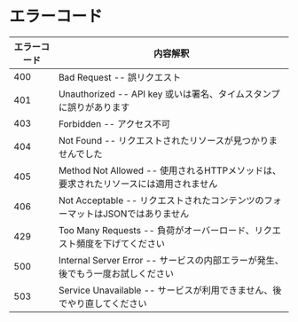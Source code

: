 # エラーコード

エラーコード | 内容解釈
---------- | -------
400 | Bad Request --  誤リクエスト
401 | Unauthorized -- API key 或いは署名、タイムスタンプに誤りがあります
403 | Forbidden -- アクセス不可
404 | Not Found -- リクエストされたリソースが見つかりませんでした
405 | Method Not Allowed -- 使用されるHTTPメソッドは、要求されたリソースには適用されません
406 | Not Acceptable -- リクエストされたコンテンツのフォーマットはJSONではありません
429 | Too Many Requests -- 負荷がオーバーロード、リクエスト頻度を下げてください
500 | Internal Server Error -- サービスの内部エラーが発生、後でもう一度お試しください
503 | Service Unavailable -- サービスが利用できません、後でやり直してください
